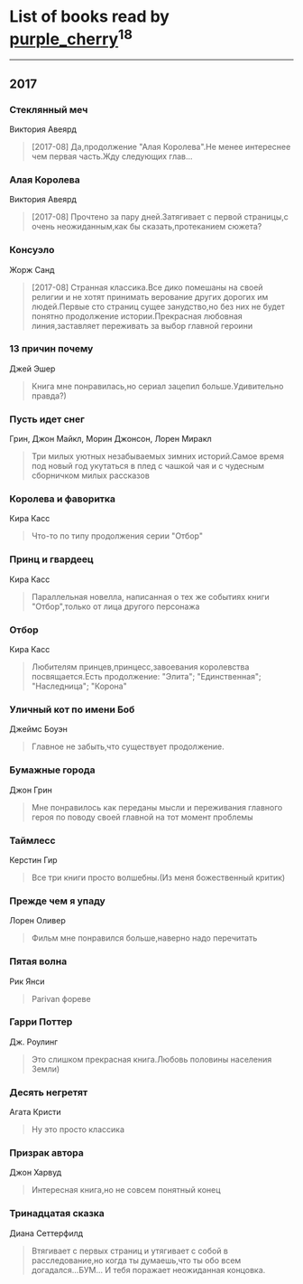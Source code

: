 # List of books read by [purple_cherry](https://plus.google.com/106005619986229944459)<sup>18</sup>
---

## 2017

### Стеклянный меч
Виктория Авеярд
> [2017-08] Да,продолжение "Алая Королева".Не менее интереснее чем первая часть.Жду следующих глав...


### Алая Королева
Виктория Авеярд
> [2017-08] Прочтено за пару дней.Затягивает с первой страницы,с очень неожиданным,как бы сказать,протеканием сюжета?


### Консуэло
Жорж Санд
> [2017-08] Странная классика.Все дико помешаны на своей религии и не хотят принимать верование других дорогих им людей.Первые сто страниц сущее занудство,но без них не будет понятно продолжение истории.Прекрасная любовная линия,заставляет переживать за выбор главной героини


### 13 причин почему
Джей Эшер
> Книга мне понравилась,но сериал зацепил больше.Удивительно правда?)


### Пусть идет снег
Грин, Джон Майкл, Морин Джонсон, Лорен Миракл
> Три милых уютных незабываемых зимних историй.Самое время под новый год укутаться в плед с чашкой чая и с чудесным сборничком милых рассказов


### Королева и фаворитка
Кира Касс
> Что-то по типу продолжения серии "Отбор"




### Принц и гвардеец
Кира Касс
> Параллельная новелла, написанная о тех же событиях книги "Отбор",только от лица другого персонажа


### Отбор
Кира Касс
> Любителям принцев,принцесс,завоевания королевства посвящается.Есть продолжение: "Элита"; "Единственная"; "Наследница"; "Корона"


### Уличный кот по имени Боб
Джеймс Боуэн
> Главное не забыть,что существует продолжение.


### Бумажные города
Джон Грин
> Мне понравилось как переданы мысли и переживания главного героя по поводу своей главной на тот момент проблемы


### Таймлесс
Керстин Гир
> Все три книги просто волшебны.(Из меня божественный критик)


### Прежде чем я упаду
Лорен Оливер
> Фильм мне понравился больше,наверно надо перечитать


### Пятая волна
Рик Янси
> Parivan фореве


### Гарри Поттер
Дж. Роулинг
> Это слишком прекрасная книга.Любовь половины населения Земли)


### Десять негретят
Агата Кристи
> Ну это просто классика


### Призрак автора
Джон Харвуд
> Интересная книга,но не совсем понятный конец


### Тринадцатая сказка
Диана Сеттерфилд
> Втягивает с первых страниц и утягивает с собой в расследование,но когда ты думаешь,что ты обо всем догадался...БУМ... И тебя поражает неожиданная концовка.



